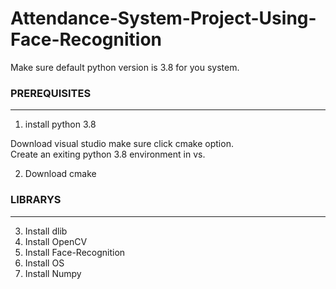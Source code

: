 # Attendance-System-Project-Using-Face-Recognition
Make sure default python version is 3.8 for you system.

### PREREQUISITES #####
-----------------------------

1.  install python 3.8

Download visual studio make sure click cmake option.  
Create an exiting python 3.8 environment in vs.

2.  Download cmake 

###  LIBRARYS  #####
--------------------------
3.  Install dlib
4.  Install OpenCV
5.  Install Face-Recognition
7.  Install OS 
8.  Install Numpy 


